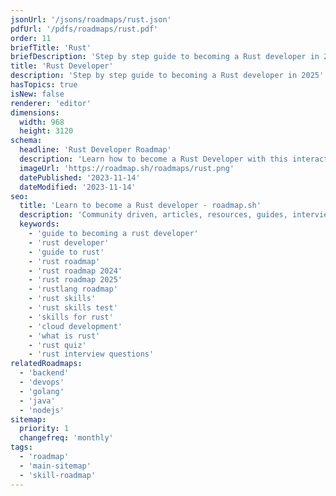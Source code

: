 ```yaml
---
jsonUrl: '/jsons/roadmaps/rust.json'
pdfUrl: '/pdfs/roadmaps/rust.pdf'
order: 11
briefTitle: 'Rust'
briefDescription: 'Step by step guide to becoming a Rust developer in 2025'
title: 'Rust Developer'
description: 'Step by step guide to becoming a Rust developer in 2025'
hasTopics: true
isNew: false
renderer: 'editor'
dimensions:
  width: 968
  height: 3120
schema:
  headline: 'Rust Developer Roadmap'
  description: 'Learn how to become a Rust Developer with this interactive step by step guide in 2025. We also have resources and short descriptions attached to the roadmap items so you can get everything you want to learn in one place.'
  imageUrl: 'https://roadmap.sh/roadmaps/rust.png'
  datePublished: '2023-11-14'
  dateModified: '2023-11-14'
seo:
  title: 'Learn to become a Rust developer - roadmap.sh'
  description: 'Community driven, articles, resources, guides, interview questions, quizzes for Rust development. Learn to become a modern Rust developer by following the steps, skills, resources and guides listed in this roadmap.'
  keywords:
    - 'guide to becoming a rust developer'
    - 'rust developer'
    - 'guide to rust'
    - 'rust roadmap'
    - 'rust roadmap 2024'
    - 'rust roadmap 2025'
    - 'rustlang roadmap'
    - 'rust skills'
    - 'rust skills test'
    - 'skills for rust'
    - 'cloud development'
    - 'what is rust'
    - 'rust quiz'
    - 'rust interview questions'
relatedRoadmaps:
  - 'backend'
  - 'devops'
  - 'golang'
  - 'java'
  - 'nodejs'
sitemap:
  priority: 1
  changefreq: 'monthly'
tags:
  - 'roadmap'
  - 'main-sitemap'
  - 'skill-roadmap'
---
```

